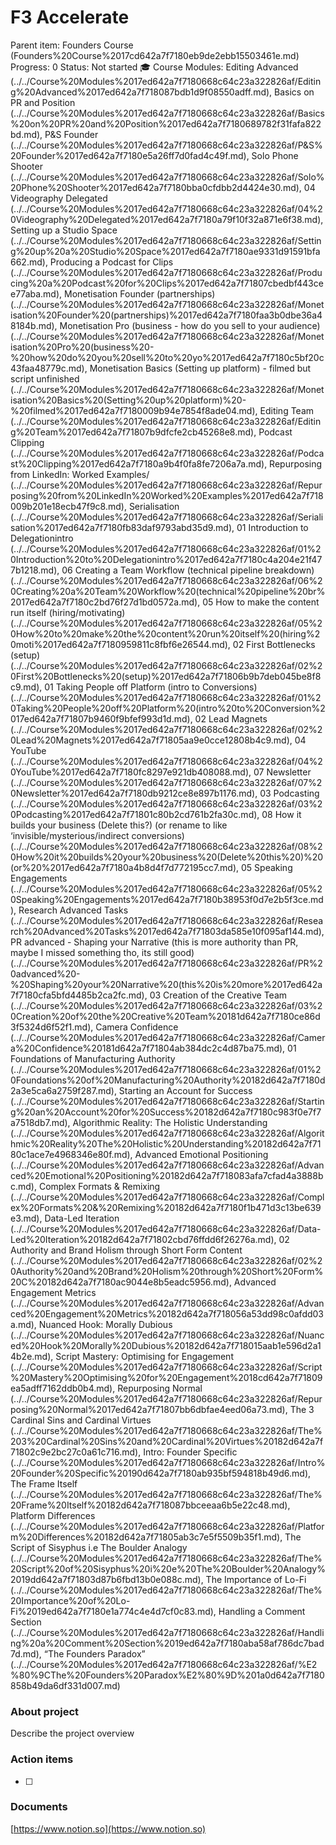 # F3 Accelerate

Parent item: Founders Course (Founders%20Course%2017cd642a7f7180eb9de2ebb15503461e.md)
Progress: 0
Status: Not started
🎓 Course Modules: Editing Advanced (../../Course%20Modules%2017ed642a7f7180668c64c23a322826af/Editing%20Advanced%2017ed642a7f718087bdb1d9f08550adff.md), Basics on PR and Position (../../Course%20Modules%2017ed642a7f7180668c64c23a322826af/Basics%20on%20PR%20and%20Position%2017ed642a7f7180689782f31fafa822bd.md), P&S Founder (../../Course%20Modules%2017ed642a7f7180668c64c23a322826af/P&S%20Founder%2017ed642a7f7180e5a26ff7d0fad4c49f.md), Solo Phone Shooter (../../Course%20Modules%2017ed642a7f7180668c64c23a322826af/Solo%20Phone%20Shooter%2017ed642a7f7180bba0cfdbb2d4424e30.md), 04 Videography Delegated (../../Course%20Modules%2017ed642a7f7180668c64c23a322826af/04%20Videography%20Delegated%2017ed642a7f7180a79f10f32a871e6f38.md), Setting up a Studio Space (../../Course%20Modules%2017ed642a7f7180668c64c23a322826af/Setting%20up%20a%20Studio%20Space%2017ed642a7f7180ae9331d91591bfa662.md), Producing a Podcast for Clips (../../Course%20Modules%2017ed642a7f7180668c64c23a322826af/Producing%20a%20Podcast%20for%20Clips%2017ed642a7f71807cbedbf443cee77aba.md), Monetisation Founder (partnerships) (../../Course%20Modules%2017ed642a7f7180668c64c23a322826af/Monetisation%20Founder%20(partnerships)%2017ed642a7f7180faa3b0dbe36a48184b.md), Monetisation Pro (business - how do you sell to your audience) (../../Course%20Modules%2017ed642a7f7180668c64c23a322826af/Monetisation%20Pro%20(business%20-%20how%20do%20you%20sell%20to%20yo%2017ed642a7f7180c5bf20c43faa48779c.md), Monetisation Basics (Setting up platform) - filmed but script unfinished (../../Course%20Modules%2017ed642a7f7180668c64c23a322826af/Monetisation%20Basics%20(Setting%20up%20platform)%20-%20filmed%2017ed642a7f7180009b94e7854f8ade04.md), Editing Team (../../Course%20Modules%2017ed642a7f7180668c64c23a322826af/Editing%20Team%2017ed642a7f71807b9dfcfe2cb45268e8.md), Podcast Clipping (../../Course%20Modules%2017ed642a7f7180668c64c23a322826af/Podcast%20Clipping%2017ed642a7f7180a9b4f0fa8fe7206a7a.md), Repurposing from LinkedIn: Worked Examples/ (../../Course%20Modules%2017ed642a7f7180668c64c23a322826af/Repurposing%20from%20LinkedIn%20Worked%20Examples%2017ed642a7f718009b201e18ecb47f9c8.md), Serialisation (../../Course%20Modules%2017ed642a7f7180668c64c23a322826af/Serialisation%2017ed642a7f7180fb83daf9793abd35d9.md), 01 Introduction to Delegationintro (../../Course%20Modules%2017ed642a7f7180668c64c23a322826af/01%20Introduction%20to%20Delegationintro%2017ed642a7f7180c4a204e21f477b1218.md), 06 Creating a Team Workflow (technical pipeline breakdown) (../../Course%20Modules%2017ed642a7f7180668c64c23a322826af/06%20Creating%20a%20Team%20Workflow%20(technical%20pipeline%20br%2017ed642a7f7180c2bd76f27d1bd0572a.md), 05 How to make the content run itself (hiring/motivating)   (../../Course%20Modules%2017ed642a7f7180668c64c23a322826af/05%20How%20to%20make%20the%20content%20run%20itself%20(hiring%20moti%2017ed642a7f7180959811c8fbf6e26544.md), 02 First Bottlenecks (setup) (../../Course%20Modules%2017ed642a7f7180668c64c23a322826af/02%20First%20Bottlenecks%20(setup)%2017ed642a7f71806b9b7deb045be8f8c9.md), 01 Taking People off Platform (intro to Conversions) (../../Course%20Modules%2017ed642a7f7180668c64c23a322826af/01%20Taking%20People%20off%20Platform%20(intro%20to%20Conversion%2017ed642a7f71807b9460f9bfef993d1d.md), 02 Lead Magnets (../../Course%20Modules%2017ed642a7f7180668c64c23a322826af/02%20Lead%20Magnets%2017ed642a7f71805aa9e0cce12808b4c9.md), 04 YouTube (../../Course%20Modules%2017ed642a7f7180668c64c23a322826af/04%20YouTube%2017ed642a7f7180fc8297e921db408088.md), 07 Newsletter (../../Course%20Modules%2017ed642a7f7180668c64c23a322826af/07%20Newsletter%2017ed642a7f7180db9212ce8e897b1176.md), 03 Podcasting (../../Course%20Modules%2017ed642a7f7180668c64c23a322826af/03%20Podcasting%2017ed642a7f71801c80b2cd761b2fa30c.md), 08 How it builds your business (Delete this?) (or rename to like ‘invisible/mysterious/indirect conversions) (../../Course%20Modules%2017ed642a7f7180668c64c23a322826af/08%20How%20it%20builds%20your%20business%20(Delete%20this%20)%20(or%20%2017ed642a7f7180a4b8d4f7d772195cc7.md), 05 Speaking Engagements (../../Course%20Modules%2017ed642a7f7180668c64c23a322826af/05%20Speaking%20Engagements%2017ed642a7f7180b38953f0d7e2b5f3ce.md), Research Advanced Tasks (../../Course%20Modules%2017ed642a7f7180668c64c23a322826af/Research%20Advanced%20Tasks%2017ed642a7f71803da585e10f095af144.md), PR advanced - Shaping your Narrative (this is more authority than PR, maybe I missed something tho, its still good) (../../Course%20Modules%2017ed642a7f7180668c64c23a322826af/PR%20advanced%20-%20Shaping%20your%20Narrative%20(this%20is%20more%2017ed642a7f7180cfa5bfd4485b2ca2fc.md), 03 Creation of the Creative Team (../../Course%20Modules%2017ed642a7f7180668c64c23a322826af/03%20Creation%20of%20the%20Creative%20Team%20181d642a7f7180ce86d3f5324d6f52f1.md), Camera Confidence (../../Course%20Modules%2017ed642a7f7180668c64c23a322826af/Camera%20Confidence%20181d642a7f71804ab384dc2c4d87ba75.md), 01 Foundations of Manufacturing Authority (../../Course%20Modules%2017ed642a7f7180668c64c23a322826af/01%20Foundations%20of%20Manufacturing%20Authority%20182d642a7f7180d2a3e5ca6a2759f287.md), Starting an Account for Success (../../Course%20Modules%2017ed642a7f7180668c64c23a322826af/Starting%20an%20Account%20for%20Success%20182d642a7f7180c983f0e7f7a7518db7.md), Algorithmic Reality: The Holistic Understanding  (../../Course%20Modules%2017ed642a7f7180668c64c23a322826af/Algorithmic%20Reality%20The%20Holistic%20Understanding%20182d642a7f7180c1ace7e4968346e80f.md), Advanced Emotional Positioning  (../../Course%20Modules%2017ed642a7f7180668c64c23a322826af/Advanced%20Emotional%20Positioning%20182d642a7f718083afa7cfad4a3888bc.md), Complex Formats & Remixing (../../Course%20Modules%2017ed642a7f7180668c64c23a322826af/Complex%20Formats%20&%20Remixing%20182d642a7f7180f1b471d3c13be639e3.md), Data-Led Iteration (../../Course%20Modules%2017ed642a7f7180668c64c23a322826af/Data-Led%20Iteration%20182d642a7f71802cbd76ffdd6f26276a.md), 02 Authority and Brand Holism through Short Form Content (../../Course%20Modules%2017ed642a7f7180668c64c23a322826af/02%20Authority%20and%20Brand%20Holism%20through%20Short%20Form%20C%20182d642a7f7180ac9044e8b5eadc5956.md), Advanced Engagement Metrics (../../Course%20Modules%2017ed642a7f7180668c64c23a322826af/Advanced%20Engagement%20Metrics%20182d642a7f718056a53dd98c0afdd03a.md), Nuanced Hook: Morally Dubious (../../Course%20Modules%2017ed642a7f7180668c64c23a322826af/Nuanced%20Hook%20Morally%20Dubious%20182d642a7f718015aab1e596d2a14b2e.md), Script Mastery: Optimising for Engagement (../../Course%20Modules%2017ed642a7f7180668c64c23a322826af/Script%20Mastery%20Optimising%20for%20Engagement%2018cd642a7f71809ea5adff7162ddb0b4.md), Repurposing Normal (../../Course%20Modules%2017ed642a7f7180668c64c23a322826af/Repurposing%20Normal%2017ed642a7f71807bb6dbfae4eed06a73.md), The 3 Cardinal Sins and Cardinal Virtues (../../Course%20Modules%2017ed642a7f7180668c64c23a322826af/The%203%20Cardinal%20Sins%20and%20Cardinal%20Virtues%20182d642a7f71802c9e2bc27c0a61c716.md), Intro: Founder Specific (../../Course%20Modules%2017ed642a7f7180668c64c23a322826af/Intro%20Founder%20Specific%20190d642a7f7180ab935bf594818b49d6.md), The Frame Itself (../../Course%20Modules%2017ed642a7f7180668c64c23a322826af/The%20Frame%20Itself%20182d642a7f718087bbceeaa6b5e22c48.md), Platform Differences (../../Course%20Modules%2017ed642a7f7180668c64c23a322826af/Platform%20Differences%20182d642a7f71805ab3c7e5f5509b35f1.md), The Script of Sisyphus i.e The Boulder Analogy (../../Course%20Modules%2017ed642a7f7180668c64c23a322826af/The%20Script%20of%20Sisyphus%20i%20e%20The%20Boulder%20Analogy%2019dd642a7f71803d87b6fbd13b0e088c.md), The Importance of Lo-Fi (../../Course%20Modules%2017ed642a7f7180668c64c23a322826af/The%20Importance%20of%20Lo-Fi%2019ed642a7f7180e1a774c4e4d7cf0c83.md), Handling a Comment Section (../../Course%20Modules%2017ed642a7f7180668c64c23a322826af/Handling%20a%20Comment%20Section%2019ed642a7f7180aba58af786dc7bad7d.md), “The Founders Paradox” (../../Course%20Modules%2017ed642a7f7180668c64c23a322826af/%E2%80%9CThe%20Founders%20Paradox%E2%80%9D%201a0d642a7f7180858b49da6df331d007.md)

### About project

Describe the project overview

### Action items

- [ ]  

### Documents

[https://www.notion.so](https://www.notion.so)